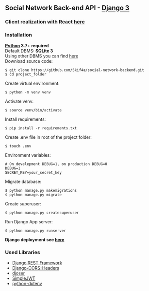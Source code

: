 ## Social Network Back-end API - [Django 3](https://www.djangoproject.com/)
### Client realization with React [here](https://github.com/5kif4a/social-network-frontend)   
### Installation 
**[Python]() 3.7+ required**  
Default DBMS: **SQLite 3**  
Using other DBMS you can find [here](https://docs.djangoproject.com/en/3.0/ref/databases/)    
Download source code:
```
$ git clone https://github.com/5kif4a/social-network-backend.git
$ cd project_folder
```
Create virtual environment:
```
$ python -m venv venv
```
Activate venv:
```
$ source venv/bin/activate
```
Install requirements:
```
$ pip install -r requirements.txt
```
Create .env file in root of the project folder:
```
$ touch .env
```
Environment variables:
```
# On develepment DEBUG=1, on production DEBUG=0
DEBUG=1
SECRET_KEY=your_secret_key
```
Migrate database:
```
$ python manage.py makemigrations
$ python manage.py migrate
```
Create superuser:
```
$ python manage.py createsuperuser
```
Run Django App server:
```
$ python manage.py runserver
```
**Django deployment see [here](https://docs.djangoproject.com/en/3.0/howto/deployment/)**
### Used Libraries
- [Django REST Framework](https://www.django-rest-framework.org/)
- [Django-CORS-Headers](https://github.com/adamchainz/django-cors-headers)  
- [djoser](https://djoser.readthedocs.io/en/latest/getting_started.html)  
- [SimpleJWT](https://github.com/SimpleJWT/django-rest-framework-simplejwt)  
- [python-dotenv](https://github.com/theskumar/python-dotenv)
    
